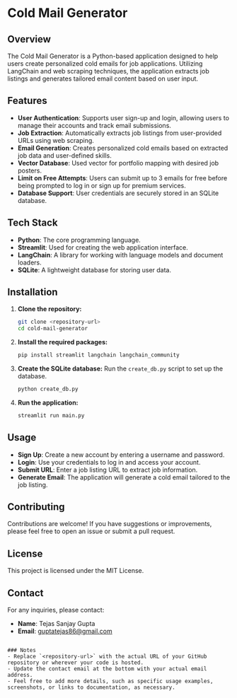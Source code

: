 # Cold Mail Generator

## Overview
The Cold Mail Generator is a Python-based application designed to help users create personalized cold emails for job applications. Utilizing LangChain and web scraping techniques, the application extracts job listings and generates tailored email content based on user input.

## Features
- **User Authentication**: Supports user sign-up and login, allowing users to manage their accounts and track email submissions.
- **Job Extraction**: Automatically extracts job listings from user-provided URLs using web scraping.
- **Email Generation**: Creates personalized cold emails based on extracted job data and user-defined skills.
- **Vector Database**: Used vector for portfolio mapping with desired job posters.
- **Limit on Free Attempts**: Users can submit up to 3 emails for free before being prompted to log in or sign up for premium services.
- **Database Support**: User credentials are securely stored in an SQLite database.

## Tech Stack
- **Python**: The core programming language.
- **Streamlit**: Used for creating the web application interface.
- **LangChain**: A library for working with language models and document loaders.
- **SQLite**: A lightweight database for storing user data.

## Installation
1. **Clone the repository:**
   ```bash
   git clone <repository-url>
   cd cold-mail-generator
   ```

2. **Install the required packages:**
   ```bash
   pip install streamlit langchain langchain_community
   ```

3. **Create the SQLite database:**
   Run the `create_db.py` script to set up the database.
   ```bash
   python create_db.py
   ```

4. **Run the application:**
   ```bash
   streamlit run main.py
   ```

## Usage
- **Sign Up**: Create a new account by entering a username and password.
- **Login**: Use your credentials to log in and access your account.
- **Submit URL**: Enter a job listing URL to extract job information.
- **Generate Email**: The application will generate a cold email tailored to the job listing.

## Contributing
Contributions are welcome! If you have suggestions or improvements, please feel free to open an issue or submit a pull request.

## License
This project is licensed under the MIT License.

## Contact
For any inquiries, please contact:
- **Name**: Tejas Sanjay Gupta
- **Email**: guptatejas86@gmail.com

```

### Notes
- Replace `<repository-url>` with the actual URL of your GitHub repository or wherever your code is hosted.
- Update the contact email at the bottom with your actual email address.
- Feel free to add more details, such as specific usage examples, screenshots, or links to documentation, as necessary.
